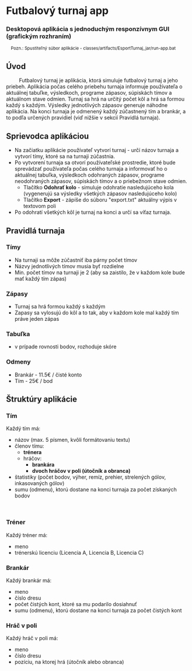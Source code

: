 # Futbalový turnaj app
### Desktopová aplikácia s jednoduchým responzívnym GUI (grafickým rozhraním) 

<sub>&nbsp;&nbsp;&nbsp;&nbsp;Pozn.: Spustiteľný súbor aplikácie - classes/artifacts/EsportTurnaj_jar/run-app.bat </sub>  



## Úvod
&nbsp;&nbsp;&nbsp;&nbsp;&nbsp;&nbsp;&nbsp;&nbsp;&nbsp;Futbalový turnaj je aplikácia, ktorá simuluje futbalový turnaj a jeho priebeh.
Aplikácia počas celého priebehu turnaja informuje používateľa o aktuálnej tabuľke, výsledkoch, programe zápasov, súpiskách tímov a aktuálnom stave odmien.
Turnaj sa hrá na určitý počet kôl a hrá sa formou každý s každým. Výsledky jednotlivých zápasov generuje náhodne aplikácia. 
Na konci turnaja je odmenený každý zúčastnený tím a brankár, a to podľa určených pravidiel (viď nižšie v sekcií Pravidlá turnaja).


## Sprievodca aplikáciou
- Na začiatku aplikácie používateľ vytvorí turnaj - určí názov turnaja a vytvorí tímy, ktoré sa na turnaji zúčastnia.
- Po vytvorení turnaja sa otvorí používateľské prostredie, ktoré bude sprevádzať používateľa počas celého turnaja a informovať ho o 
aktuálnej tabuľka, výsledkoch odohraných zápasov, programe neodohraných zápasov, súpiskách tímov a o priebežnom stave odmien.
  - Tlačítko **Odohrať kolo** - simuluje odohratie nasledujúceho kola (vygenerujú sa výsledky všetkých zápasov nasledujúceho kolo)
  - Tlačítko **Export** - zápíše do súboru "export.txt" aktuálny výpis v textovom poli 
- Po odohratí všetkých kôl je turnaj na konci a určí sa víťaz turnaja.


## Pravidlá turnaja 
### Tímy
- Na turnaji sa môže zúčastniť iba párny počet tímov
- Názvy jednotlivých tímov musia byť rozdielne
- Min. počet tímov na turnaji je 2 (aby sa zaistilo, že v každom kole bude mať každý tím zápas)

### Zápasy
- Turnaj sa hrá formou každý s každým
- Zapasy sa vylosujú do kôl a to tak, aby v každom kole mal každý tím práve jeden zápas

### Tabuľka
- v prípade rovnosti bodov, rozhoduje skóre

### Odmeny
- Brankár - 11.5€ / čisté konto
- Tím - 25€ / bod


## Štruktúry aplikácie

### Tím
Každý tím má:
- názov (max. 5 písmen, kvôli formátovaniu textu)
- členov tímu:
  - **trénera**
  - hráčov:
    - **brankára**
    - **dvoch hráčov v poli (útočník a obranca)**
- štatistiky (počet bodov, výher, remíz, prehier, strelených gólov, inkasovaných gólov)
- sumu (odmenu), ktorú dostane na konci turnaja za počet získaných bodov

<br>

### Tréner
Každý tréner má:
- meno
- trénerskú licenciu (Licencia A, Licencia B, Licencia C) 
 
### Brankár
Každý brankár má:
- meno
- číslo dresu
- počet čistých kont, ktoré sa mu podarilo dosiahnuť
- sumu (odmenu), ktorú dostane na konci turnaja za počet čistých kont

### Hráč v poli
Každý hráč v poli má:
- meno
- číslo dresu
- pozíciu, na ktorej hrá (útočník alebo obranca)
  
 
